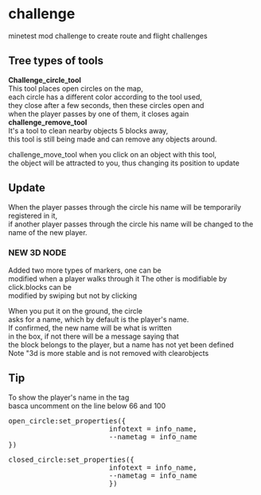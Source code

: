 <html>
  <body>
<div> 
  <h1>challenge</h1>
minetest mod challenge to create route and flight challenges

<h2>Tree types of tools</h2>
<b>Challenge_circle_tool</b></br>
This tool places open circles on the map,</br>
each circle has a different color according to the tool used,</br>
they close after a few seconds, then these circles open and</br>
when the player passes by one of them, it closes again</br>
<b>challenge_remove_tool</b></br>
It's a tool to clean nearby objects 5 blocks away,</br>
this tool is still being made and can remove any objects around.

challenge_move_tool
when you click on an object with this tool,<br>
the object will be attracted to you, thus changing its position
to update
</div>

<div>  
<h2>Update</h2>
  When the player passes through the circle his name will be temporarily registered in it,</br>
  if another player passes through the circle his name will be changed to the name of the new player.
</div>

<div>
  <h3>NEW 3D NODE</h3>
  Added two more types of markers, one can be<br>
  modified when a player walks through it
  The other is modifiable by click.blocks can be<br>
  modified by swiping but not by clicking

  When you put it on the ground, the circle<br>
  asks for a name, which by default is the player's name.<br>
  If confirmed, the new name will be what is written<br>
  in the box, if not there will be a message saying that<br>
  the block belongs to the player, but a name has not yet been defined<br>
  Note "3d is more stable and is not removed with clearobjects

<div>
<div>
<h2>Tip</h2>
To show the player's name in the tag </br>
basca uncomment on the line below 66 and 100</br>
<pre>
open_circle:set_properties({
                        infotext = info_name,
                        --nametag = info_name
})
</pre>
<pre>
closed_circle:set_properties({
                        infotext = info_name,
                        --nametag = info_name
                        })
</pre>
</div>
</body> </html>

